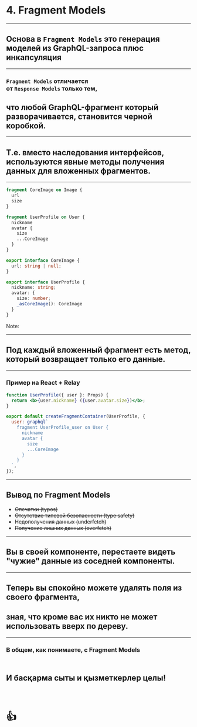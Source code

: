 # 4. Fragment Models

-----

## Основа в `Fragment Models` это генерация моделей из GraphQL-запроса плюс <span class="green">инкапсуляция</span>

-----

### `Fragment Models` отличается <br/>от `Response Models` только тем,

## что любой GraphQL-фрагмент который разворачивается, становится черной коробкой. <!-- .element: class="fragment green" -->

-----

## Т.е. вместо наследования интерфейсов, используются явные методы получения данных для вложенных фрагментов.

-----

```graphql
fragment CoreImage on Image {
  url
  size
}

fragment UserProfile on User {
  nickname
  avatar {
    size
    ...CoreImage
  }
}

```

```typescript
export interface CoreImage {
  url: string | null;
}

export interface UserProfile {
  nickname: string;
  avatar: {
    size: number;
    _asCoreImage(): CoreImage
  }
}

```

<span class="fragment" data-code-focus="9" data-code-block="1" />
<span class="fragment" data-code-focus="8" data-code-block="2" />
<span class="fragment" data-code-focus="10" data-code-block="1" />
<span class="fragment" data-code-focus="9" data-code-block="2" />

Note:
<!-- ```graphql
fragment UserProfile on User {
  ...AppPic
}

# Squares App fragment
fragment AppPic on HasPicture {
  squarePic: picture(style: SQUARE) {
    ...CoreImage
  }
}
```

```java
// Shared across apps
interface UserProfile {
  AppPic asAppPic();
}
interface CoreImage { ... }

// Squares App model
interface AppPic {
  SquarePic getSquarePic();

  interface SquarePic {
    CoreImage asCoreImage();
  }
}
``` -->

-----

## Под каждый вложенный фрагмент есть метод, который возвращает только его данные.

<!-- TODO: нужен пример на компонентах -->

-----

### Пример на React + Relay

```jsx
function UserProfile({ user }: Props) {
  return <b>{user.nickname} ({user.avatar.size})</b>;
}

export default createFragmentContainer(UserProfile, {
  user: graphql`
    fragment UserProfile_user on User {
      nickname
      avatar {
        size
        ...CoreImage
      }
    }
  `,
});

```

<span class="fragment" data-code-focus="1,5" data-code-block="1" />

-----

## Вывод по Fragment Models

- ~~Опечатки (typos)~~ <!-- .element: class="fragment green" -->
- ~~Отсутствие типовой безопасности (type safety)~~ <!-- .element: class="fragment green" -->
- ~~Недополучения данных (underfetch)~~ <!-- .element: class="fragment green" -->
- ~~Получение лишних данных (overfetch)~~ <!-- .element: class="fragment green" -->

-----

## Вы в своей компоненте, перестаете видеть "чужие" данные из соседней компоненты. <!-- .element: class="green" -->

-----

## Теперь вы спокойно можете удалять поля из своего фрагмента,

## зная, что кроме вас их никто не может использовать вверх по дереву. <!-- .element: class="fragment orange" -->

-----

### В общем, как понимаете, с Fragment Models

## <br/>И басқарма сыты и қызметкерлер целы! <!-- .element: class="green" -->

# <br/> 👍
